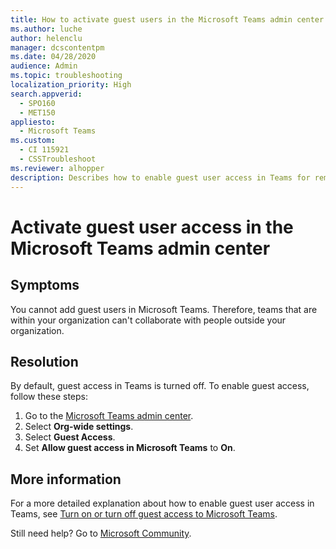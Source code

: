 ```yaml
---
title: How to activate guest users in the Microsoft Teams admin center
ms.author: luche
author: helenclu
manager: dcscontentpm
ms.date: 04/28/2020
audience: Admin
ms.topic: troubleshooting
localization_priority: High
search.appverid: 
  - SPO160
  - MET150
appliesto: 
  - Microsoft Teams
ms.custom: 
  - CI 115921
  - CSSTroubleshoot
ms.reviewer: alhopper
description: Describes how to enable guest user access in Teams for remote workers.
---
```


# Activate guest user access in the Microsoft Teams admin center

## Symptoms

You cannot add guest users in Microsoft Teams. Therefore, teams that are within your organization can't collaborate with people outside your organization.

## Resolution

By default, guest access in Teams is turned off. To enable guest access, follow these steps:

1. Go to the [Microsoft Teams admin center](https://admin.teams.microsoft.com/).
2. Select **Org-wide settings**.
3. Select **Guest Access**.
4. Set **Allow guest access in Microsoft Teams** to **On**.

## More information

For a more detailed explanation about how to enable guest user access in Teams, see [Turn on or turn off guest access to Microsoft Teams](/microsoftteams/set-up-guests).

Still need help? Go to [Microsoft Community](https://answers.microsoft.com).